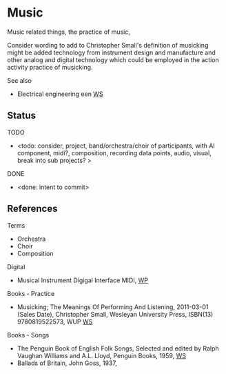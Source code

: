 # Music
Music related things, the practice of music, 

Consider wording to add to Christopher Small's definition of musicking might be added technology from instrument design and manufacture and other analog and digital technology which could be employed in the action activity practice of musicking.

See also
* Electrical engineering een [WS](https://github.com/YorkEarwaker/Electrical-Engineering/tree/main)

## Status

TODO
* <todo: consider, project, band/orchestra/choir of participants, with AI component, midi?, composition, recording data points, audio, visual, break into sub projects? >

DONE
* <done: intent to commit>

## References

Terms
* Orchestra
* Choir
* Composition

Digital
* Musical Instrument Digigal Interface MIDI, [WP](https://en.wikipedia.org/wiki/MIDI) 

Books - Practice
* Musicking; The Meanings Of Performing And Listening, 2011-03-01 (Sales Date), Christopher Small, Wesleyan University Press, ISBN(13) 9780819522573, WUP [WS](https://www.weslpress.org/9780819572240/musicking/)

Books - Songs
* The Penguin Book of English Folk Songs, Selected and edited by Ralph Vaughan Williams and A.L. Lloyd, Penguin Books, 1959, [WS](https://mainlynorfolk.info/lloyd/books/penguinbookofenglishfolksongs.html)
* Ballads of Britain, John Goss, 1937, 
